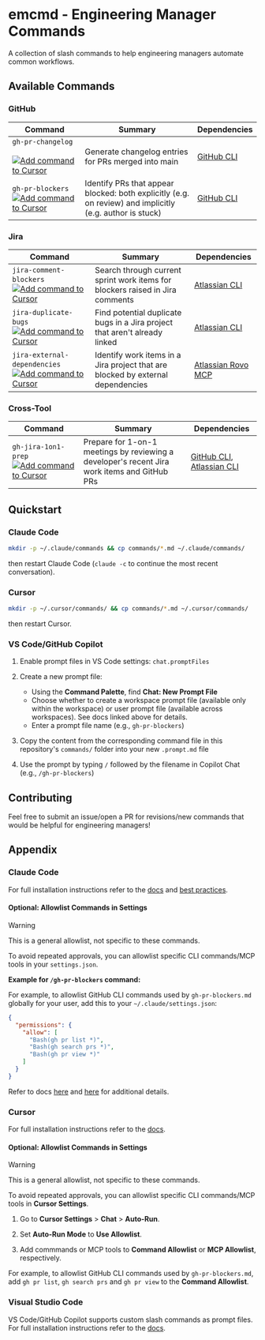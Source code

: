 # emcmd - Engineering Manager Commands

A collection of slash commands to help engineering managers automate common workflows.

## Available Commands

### GitHub

| Command | Summary | Dependencies |
|---------|---------|--------------|
| `gh-pr-changelog` &nbsp; <a href="https://cursor.com/link/command?name=gh-pr-changelog&text=Generate+changelog+for+recent+PRs+merged+into+main+%28args%3A+owner%2Frepo+days+author%29.+Arguments%3A+%24ARGUMENTS%0A%0A%23%23+Arguments%0A%0AArguments+must+be+provided+in+order%2C+space-separated%3A%0A1.+**Repository**+%28required%29%3A+Format+%60owner%2Frepo%60%0A2.+**Days**+%28optional%29%3A+Number+of+days+back+to+search+for+PRs+-+Default+is+7%2C+use+a+number+like+%603%60%2C+%6014%60%2C+or+%6030%60%0A3.+**Author**+%28optional%29%3A+Filter+by+author+-+GitHub+username%0A%0A%23%23+Workflow%0A%0AFollow+these+instructions+explicitly%3A%0A1.+Parse+%24ARGUMENTS+in+order+to+extract+repository+%28required%29%2C+days+%28default%3A+7%29%2C+and+author+filter%3A%0A+++-+First+argument%3A+Repository+in+format+%60owner%2Frepo%60+-+REQUIRED%2C+if+not+provided%2C+ask+the+user+for+it%0A+++-+Second+argument+%28optional%29%3A+Days+as+a+number+%28e.g.%2C+%603%60%2C+%607%60%2C+%6014%60%2C+%6030%60%29+-+defaults+to+7+if+not+provided%0A+++-+Third+argument+%28optional%29%3A+Author+as+a+GitHub+username%0A2.+Build+the+%60gh%60+command%3A%0A+++-+%60gh+pr+list+--repo+owner%2Frepo+--search+%22base%3Amain+merged%3A%3E%3D%7Btoday%27s+date+-+N+days%7D+%5Bauthor%3Ausername%5D%22+--state+merged+--json+number%2Ctitle%2Cauthor%2CmergedAt%2Curl%60%0A+++-+Replace+%60N%60+with+the+number+of+days+from+step+1+%28e.g.%2C+%607%60%2C+%6014%60%2C+%6030%60%29%0A+++-+Replace+%60%5Bauthor%3Ausername%5D%60+with+the+author+filter+if+provided%2C+otherwise+omit+it%0A3.+For+each+PR+found%2C+use+%60gh+pr+view+%3Cnumber%3E+--repo+owner%2Frepo+--json+number%2Ctitle%2Cbody%2Cauthor%2CmergedAt%2CmergedBy%2Curl%2Cadditions%2Cdeletions%2CchangedFiles%2Cfiles%2Clabels%2Ccomments%2Creviews%60+to+fetch+complete+PR+details+including+all+comments+and+reviews%0A4.+For+each+PR%2C+use+%60gh+pr+diff+%3Cnumber%3E+--repo+owner%2Frepo%60+to+get+the+full+code+diff%2Fpatch%0A5.+Analyze+the+PR+to+understand+what+functionality+was+added%2C+modified%2C+or+removed%3A%0A+++-+Review+the+diff+to+identify+what+changed+in+the+code%0A+++-+Read+the+PR+title%2C+body%2Fdescription%2C+and+all+comments+for+context+about+the+purpose+and+intent%0A+++-+Review+any+discussion+in+comments+and+reviews+for+additional+context+about+decisions+made%0A+++-+Use+the+labels+to+help+categorize+the+type+of+change+%28bug%2C+enhancement%2C+etc.%29%0A6.+Generate+a+functional+changelog+entry+for+each+PR+based+on+the+comprehensive+analysis%0A7.+Present+all+changelog+entries+in+chronological+order+%28most+recent+first%29%0A%0A%23%23+Analysis+Instructions%0A%0A**Features**+-+New+functionality%2C+capabilities%2C+or+enhancements%0A-+Look+for+new+functions%2C+classes%2C+modules%2C+or+API+endpoints+in+the+diff%0A-+Identify+new+configuration+options+or+settings%0A-+Note+new+user-facing+features+or+UI+components%0A-+Use+the+PR+description+and+comments+to+understand+the+purpose%0A-+Describe+WHAT+the+feature+enables+users%2Fdevelopers+to+do%2C+not+just+what+code+was+added%0A%0A**Bug+Fixes**+-+Corrections+to+existing+functionality%0A-+Identify+fixes+to+logic+errors%2C+edge+cases%2C+or+incorrect+behavior+in+the+diff%0A-+Note+corrections+to+error+handling+or+validation%0A-+Look+for+fixes+mentioned+in+the+PR+title%2C+description%2C+or+comments%0A-+Describe+WHAT+was+broken+and+HOW+it%27s+now+fixed+from+a+user+perspective%0A%0A**Refactoring**+-+Code+improvements+without+functional+changes%0A-+Identify+code+reorganization%2C+renaming%2C+or+restructuring+in+the+diff%0A-+Note+improvements+to+code+quality%2C+readability%2C+or+performance%0A-+Look+for+extraction+of+common+logic+or+consolidation%0A%0A**Documentation**+-+Changes+to+docs%2C+comments%2C+or+README+files%0A-+Identify+new+or+updated+documentation+files+in+the+changed+files+list%0A-+Note+significant+comment+additions+or+improvements%0A%0A**Dependencies**+-+Changes+to+external+dependencies%0A-+Identify+package.json%2C+requirements.txt%2C+go.mod%2C+or+similar+changes+in+the+diff%0A-+Note+version+upgrades+or+new+dependencies+added%0A%0A**Testing**+-+Changes+to+test+files+or+test+infrastructure%0A-+Identify+new+test+cases+or+test+file+additions%0A-+Note+changes+to+test+configuration+or+testing+utilities%0A%0A**Configuration**+-+Changes+to+config+files%2C+build+scripts%2C+or+CI%2FCD%0A-+Identify+changes+to+workflow+files%2C+build+configs%2C+or+environment+settings+in+the+diff%0A%0A%23%23+Changelog+Format%0A%0ACreate+a+concise+changelog+entry+with+the+following+structure+-+and+absolutely+nothing+else%3A%0A%0A%23%23%23+%5BPR+Title%5D+%28%23PR_NUMBER%29%0A**Merged%3A**+%5BDate+in+YYYY-MM-DD+format%5D+%7C+**Author%3A**+%40author_username+%7C+%5BPR+URL%5D%0A%0A**Changes%3A**%0A-+%5BBullet+points+describing+the+change%5D%0A%0A**Technical+Details%3A**+X+files+changed+%28%2BX%2F-X+lines%29%0A%0A%23%23+Output+Requirements%0A%0A-+Generate+a+concise+changelog+entry+for+each+PR+in+the+result+set+based+on+analysis+of+the+diff%2C+PR+description%2C+comments%2C+and+reviews%0A-+Present+entries+in+chronological+order+%28most+recent+first%29%0A-+Focus+on+WHAT+changed+functionally%2C+not+just+HOW+it+changed+in+code%0A-+Keep+the+%22Changes%3A%22+section+brief+-+typically+1-3+bullet+points+covering+the+core+changes%0A-+Write+descriptions+that+are+meaningful+to+users%2Fdevelopers+reading+the+changelog%0A-+Use+the+PR+title%2C+description%2C+comments%2C+and+reviews+to+understand+the+context+and+purpose+of+changes%0A-+Present+the+changelog+as+clean%2C+formatted+markdown+suitable+for+copying+into+a+CHANGELOG.md+file%0A-+If+no+PRs+are+found%2C+provide+a+clear+message+indicating+that+no+merged+PRs+were+found+for+the+specified+criteria%0A-+Add+a+separator+line+%28%60---%60%29+between+each+PR+entry+for+readability%0A%0A%23%23+Best+Practices%0A%0A-+Never+add+%60--limit%60+flag+to+a+CLI+command+on+your+own%2C+as+this+could+limit+the+PRs+the+user+sees+in+the+changelog+and+be+very+confusing%0A+++-+If+there+appear+to+be+any+issues+with+the+volume+of+data+retured+by+CLI+calls%2C+notify+the+user+and+ask+whether+it+is+acceptable+to+attempt+to+add+the+%60--limit%60+flag+to+the+specific+command%0A+++-+Only+consider+adding+a+%60--limit%60+flag+to+the+%60gh+pr+list%60+and+%60gh+search+prs%60+commands%0A-+The+Changelog+is+the+only+output%0A%0A%23%23+Dependencies%0A%0AIf+this+prompt+errors+on+missing+CLI+ommands%2C+provide+the+user+with+the+link+below%3A%0A-+GitHub+CLI+%28gh%29%3A+https%3A%2F%2Fcli.github.com%2F"><img src="https://cursor.com/deeplink/mcp-install-dark.svg" alt="Add command to Cursor" style="vertical-align: middle;" /></a> | Generate changelog entries for PRs merged into main | [GitHub CLI](https://cli.github.com/) |
| `gh-pr-blockers` &nbsp; <a href="https://cursor.com/link/command?name=gh-pr-blockers&text=Summarize+pull+request+blockers+across+accessible+repositories%2C+unless+a+repo+is+specified+here%3A+%24ARGUMENTS.%0A%0A%23%23+Workflow%0A%0AFollow+these+instructions+explicitly%3A%0A1.+If+a+specific+repository+is+provided+in+%24ARGUMENTS+%28format%3A+owner%2Frepo%29%2C+use+%60gh+pr+list+--repo+owner%2Frepo+--state+open+--limit+50+--json+number%2Ctitle%2Cauthor%2CupdatedAt%2CisDraft%60+to+list+PRs%0A2.+Otherwise%2C+use+%60gh+search+prs+--involves+%40me+--state+open+--json+number%2Ctitle%2Crepository%2Cauthor%2CupdatedAt%60+to+find+PRs+involving+the+authenticated+user+across+all+repositories%0A3.+For+each+PR+found%2C+use+%60gh+pr+view+%3Cnumber%3E+--repo+owner%2Frepo+--json+number%2Ctitle%2Cauthor%2CupdatedAt%2Cstate%2CisDraft%2Cmergeable%2CreviewDecision%2CstatusCheckRollup%2CreviewRequests%2Ccomments%2Creviews%2Curl%60+to+fetch+detailed+status+including+checks%2C+reviews%2C+mergeable+state%2C+review+conversations%2C+and+PR+URL%0A4.+Analyze+each+PR+for+blockers+%28failed+checks%2C+missing+reviews%2C+merge+conflicts%2C+etc.+-+exclude+PR+state+as+draft%29%0A5.+Sort+PRs+by+most+recent+activity+first%0A6.+Report+all+blocked+PRs+with+concise+blocker+summaries%0A%0A%23%23+Blocker+Detection%0A%0ACheck+for+these+common+blockers%3A%0A-+**CI%2FCD+failures**+-+Failed+status+checks+or+builds%0A-+**Missing+reviews**+-+No+approving+reviews+or+review+requests+pending%0A-+**Requested+changes**+-+Reviewers+explicitly+requesting+changes%0A-+**Merge+conflicts**+-+Code+conflicts+with+base+branch%0A-+**Unresolved+conversations**+-+Review+threads+not+marked+resolved%0A-+**Failed+deployments**+-+Preview%2Fstaging+deployment+failures%0A-+**Missing+required+checks**+-+Required+status+checks+not+completed%0A-+**Stale+review+requests**+-+PRs+with+reviewers+requested+but+no+approving+reviews+for+more+than+1+business+day+%28excluding+weekends%29.+To+calculate+business+days%3A+first+get+today%27s+date%2C+then+count+backward+day-by-day+from+today%2C+skipping+weekends+%28Saturday%2FSunday%29%2C+until+you+reach+the+PR%27s+updatedAt+date.+Count+only+the+weekdays+%28Monday-Friday%29+in+between.+If+it%27s+been+more+than+a+week%2C+simply+say+%3E1+week.%0A%0A%23%23+Output%0A%0AReport+**only+blocked+PRs**+%28do+not+include+unblocked+PRs+in+the+summary%29.+For+each+blocked+PR+%28ordered+by+most+recent+activity+first%29%3A+repository+name%2C+PR+number%2C+PR+URL%2C+title%2C+author%2C+last+activity+timestamp%2C+and+**concise+blocker+summary**+%28e.g.%2C+%22Blocked+by%3A+failed+CI%2C+missing+reviews+%282+requested%29%22%2C+%22Blocked+by%3A+changes+requested+by+%40username%22%2C+%22Blocked+by%3A+missing+reviews+from+%40reviewer1%2C+%40reviewer2%22%29%0A%0A%23%23+Dependencies%0A%0AIf+this+prompt+errors+on+missing+commands%2C+provide+the+user+with+the+links+below%3A%0A-+Atlassian+CLI+%28acli%29%3A+https%3A%2F%2Fdeveloper.atlassian.com%2Fcloud%2Facli%2Fguides%2Finstall-acli%2F%0A-+GitHub+CLI+%28gh%29%3A+https%3A%2F%2Fcli.github.com%2F"><img src="https://cursor.com/deeplink/mcp-install-dark.svg" alt="Add command to Cursor" style="vertical-align: middle;" /></a> | Identify PRs that appear blocked: both explicitly (e.g. on review) and implicitly (e.g. author is stuck) | [GitHub CLI](https://cli.github.com/) |

### Jira

| Command | Summary | Dependencies |
|---------|---------|--------------|
| `jira-comment-blockers` &nbsp; <a href="https://cursor.com/link/command?name=jira-comment-blockers&text=Summarize+work+item+blockers+in+the+current+sprint.+Optionally+provide+a+PROJECT_KEY+here%3A+%24ARGUMENTS.%0A%0A%23%23+Workflow%0A%0AFollow+these+instructions+explicitly%3A%0A1.+If+a+PROJECT_KEY+is+provided+in+%24ARGUMENTS%2C+use+%60acli+jira+workitem+search+--json+--jql+%22project+%3D+%7BPROJECT_KEY%7D+AND+sprint+IN+openSprints%28%29+and+status+%21%3D+Done+ORDER+BY+updated+ASC%22+--fields+%22summary%22+--limit+50%60+to+search+for+work+items+in+that+project%0A2.+Otherwise%2C+use+%60acli+jira+workitem+search+--json+--jql+%22sprint+IN+openSprints%28%29+and+status+%21%3D+Done+ORDER+BY+updated+ASC%22+--fields+%22summary%22+--limit+50%60+to+find+work+items+in+the+current+sprint+that+aren%27t+done%0A3.+For+each+work+item+found%2C+use+%60acli+jira+workitem+comment+list+--key+%7BKEY%7D%60+to+fetch+all+comments+on+the+work+item%0A4.+Analyze+each+work+item%27s+comments+for+mentions+of+blockers%0A6.+Use+%60acli+jira+auth+status%60+to+get+the+%22Site%22+value%2C+which+will+be+used+to+generate+URLs+later+%28to+fill+in+%7Bjira_site%7D%29%0A7.+Report+all+blocked+work+items+with+concise+blocker+summaries%0A%0A%23%23+Blocker+Detection%0A%0ACheck+for+these+common+blocker+indicators+in+comments%3A%0A-+**Explicit+blocker+mentions**+-+Comments+containing+words+like+%22blocked%22%2C+%22blocker%22%2C+%22blocking%22%2C+%22can%27t+proceed%22%0A-+**Dependency+issues**+-+Waiting+on+other+teams%2C+external+dependencies%2C+or+upstream+work%0A-+**Technical+blockers**+-+Infrastructure+issues%2C+environment+problems%2C+access+issues%0A-+**Resource+blockers**+-+Waiting+for+design%2C+waiting+for+requirements%2C+waiting+for+product+management%2C+waiting+for+approval%0A-+**Third-party+blockers**+-+Vendor+delays%2C+API+issues%2C+external+service+problems%0A-+**Review+blockers**+-+Waiting+on+any+sort+of+review%2C+e.g.+waiting+for+code+review%2C+waiting+for+QA%2C+waiting+for+stakeholder+approval%0A%0A%23%23+Output%0A%0AReport+**only+blocked+work+items**+%28do+not+include+unblocked+items+in+the+summary%29.+For+each+blocked+item%3A+work+item+key%2C+summary%2C+URL+%28generated+using+format%3A+%60https%3A%2F%2F%7Bjira_site%7D%2Fbrowse%2F%7Bkey%7D%60%29+and+**concise+blocker+summary**+extracted+from+comments+%28e.g.%2C+%22Blocked+by%3A+waiting+on+API+access+from+Platform+team%22%2C+%22Blocked+by%3A+infrastructure+issues+in+staging+environment%22%2C+%22Blocked+by%3A+pending+design+approval+from+Product%22%29%0A%0A%23%23+Dependencies%0A%0AIf+this+prompt+errors+on+missing+commands%2C+provide+the+user+with+the+links+below%3A%0A-+Atlassian+CLI+%28acli%29%3A+https%3A%2F%2Fdeveloper.atlassian.com%2Fcloud%2Facli%2Fguides%2Finstall-acli%2F%0A-+GitHub+CLI+%28gh%29%3A+https%3A%2F%2Fcli.github.com%2F"><img src="https://cursor.com/deeplink/mcp-install-dark.svg" alt="Add command to Cursor" style="vertical-align: middle;" /></a> | Search through current sprint work items for blockers raised in Jira comments | [Atlassian CLI](https://developer.atlassian.com/cloud/acli/guides/install-acli/) |
| `jira-duplicate-bugs`  &nbsp; <a href="https://cursor.com/link/command?name=jira-duplicate-bugs&text=Find+potential+duplicate+work+items+in+a+Jira+project.+Provide+PROJECT_KEY+here%3A+%24ARGUMENTS.%0A%0A%23%23+Workflow%0A%0AFollow+these+instructions+explicitly%3A%0A1.+Use+%60acli+jira+auth+status%60+to+get+the+%22Site%22+value%2C+which+will+be+used+to+generate+URLs+later%0A2.+Use+%60acli+jira+workitem+search+--json+--jql+%22project%3D%7BPROJECT_KEY%7D+and+issuetype%3DBug%22+--paginate%60+to+fetch+all+work+items+in+the+project%2C+iterating+through+all+pages+if+need+be%0A3.+Output+a+working+table+of+unique+work+item+pairs%2C+where+at+least+one+work+item+in+the+pair+does+not+have+status.name+of+%22Done%22+-+for+example%2C+assuming+you+have+work+items+A+and+B%0A++++-+if+%28A+status.name+%21%3D+%22Done%22+AND+B+status.name+%21%3D+%22Done%22%29+OR+%28A+status.name+%3D+%22Done%22+AND+B+status.name+%21%3D+%22Done%22%29+OR+%28A+status.name+%21%3D+%22Done%22+AND+B+status.name+%3D+%22Done%22%29+include+a+row+%28A%2CB%29+in+the+table%0A++++-+do+not+create+a+duplicative+row+%28B%2CA%29+in+addition+to+%28A%2CB%29%0A++++-+table+schema+should+be+%28A.key+%7C+A.summary+%7C+B.key+%7C+B.summary%29%0A++++-+DO+NOT+truncate+summary+text%0A4.+Did+you+output+a+working+table+in+step+3%3F+If+not%2C+go+back+to+step+3+and+output+a+working+table+-+DO+NOT+proceed+unless+that+has+been+completed%0A5.+Analyze+all+work+item+PAIRS+in+the+previously+created+working+table+to+identify+potential+duplicates+based+on+similar+summary+text%0A++++-+when+analyzing%2C+consider+only+a+single+row+at+a+time+to+avoid+finding+work+item+pairs+that+both+have+status.name+%3D+%22Done%22%0A6.+For+each+potential+duplicate+pair%2C+use+%60acli+jira+workitem+link+list+--key+%22%7Bkey%7D%22+--json%60+on+BOTH+of+the+work+items+to+check+if+they+are+already+linked+to+each+other%0A++++-+you+need+to+check+both+work+items+because+that+acli+command+supports+%22duplicates%22+but+not+%22is+duplicated+by%22+relationships%0A7.+If+the+pair+of+work+items+is+not+already+linked%2C+use+%60acli+jira+workitem+view+%22%7Bkey%7D%22+--fields+%22issuetype%2Csummary%2Cdescription%22%60+for+both+work+items+to+review+them+in+additional+detail+and+increase+confidence+that+they+are+duplicates%0A8.+For+each+pair+of+work+items+that+are+duplicates%2C+generate+URLs+for+each+work+item+using+the+format%3A+%60https%3A%2F%2F%7Bsite%7D%2Fbrowse%2F%7Bkey%7D%60%0A%0A%23%23+Duplicate+Detection%0A%0AConsider+work+items+as+potential+duplicates+if+they+have%3A%0A-+**Identical+or+highly+similar+summaries**+-+Same+or+nearly+identical+title+text%0A-+**Similar+descriptions**+-+Overlapping+problem+statements+or+requirements%0A%0A%23%23+Output%0A%0ACreate+a+table+of+potential+duplicates+that+are+**not+already+linked**.+For+each+unique+pair%3A%0A%0A%7C+Work+Item+1+%7C+Work+Item+2+%7C%0A%7C-------------%7C-------------%7C%0A%7C+%5BKEY-123%5D%28https%3A%2F%2F%7Bsite%7D%2Fbrowse%2FKEY-123%29+%7C+%5BKEY-456%5D%28https%3A%2F%2F%7Bsite%7D%2Fbrowse%2FKEY-456%29+%7C%0A%7C+%5BKEY-789%5D%28https%3A%2F%2F%7Bsite%7D%2Fbrowse%2FKEY-789%29+%7C+%5BKEY-101%5D%28https%3A%2F%2F%7Bsite%7D%2Fbrowse%2FKEY-101%29+%7C%0A%0AIf+no+unlinked+duplicates+are+found%2C+report%3A+%22No+potential+duplicates+found+that+aren%27t+already+linked.%22+If+A+and+B+are+linked%2C+don%27t+include+rows+for+%28A%2CB%29+and+%28B%2CA%29+-+just+include+a+single+row+for+%28A%2CB%29.%0A%0A%23%23+Dependencies%0A%0AIf+this+prompt+errors+on+missing+commands%2C+provide+the+user+with+the+link+below%3A%0A-+Atlassian+CLI+%28acli%29%3A+https%3A%2F%2Fdeveloper.atlassian.com%2Fcloud%2Facli%2Fguides%2Finstall-acli%2F"><img src="https://cursor.com/deeplink/mcp-install-dark.svg" alt="Add command to Cursor" style="vertical-align: middle;" /></a> | Find potential duplicate bugs in a Jira project that aren't already linked | [Atlassian CLI](https://developer.atlassian.com/cloud/acli/guides/install-acli/) |
| `jira-external-dependencies` &nbsp; <a href="https://cursor.com/link/command?name=jira-external-dependencies&text=Find+external+dependencies+for+work+items+in+a+Jira+project.+Provide+PROJECT_KEY+here%3A+%24ARGUMENTS.%0A%0A%23%23+Workflow%0A%0AFollow+these+instructions+explicitly.+Under+absolutely+no+circumstances+are+you+to+use+acli.+If+the+required+MCP+tools+are+not+available%2C+simply+share+the+content+in+the+Dependencies+section+below+with+the+user+and+do+absolutely+nothing+else.%0A1.+Use+%60mcp__atlassian__getAccessibleAtlassianResources%60+to+get+the+cloudId+%28returned+simply+as+%22id%22%29+and+url+%28which+will+be+the+%7Bsite_url%7D+used+later+to+generate+links+to+work+items%29%0A2.+Use+%60mcp__atlassian__searchJiraIssuesUsingJql%60+with+cloudId+from+step+1%2C+jql%3D%22project%3D%7BPROJECT_KEY%7D%22%2C+and+fields%3D%5B%22summary%22%2C%22issuelinks%22%5D%0A++-+do+not+specify+a+maxResults+-+iterate+through+all+pages+using+nextPageToken%0A3.+For+each+work+item+%28let%27s+call+this+work+item+x%29+returned%2C+examine+the+x.fields.issuelinks+array%0A4.+For+each+link+in+issuelinks+%28let%27s+call+them+y%29%2C+check+if%3A%0A+++-+type.name+%3D+%22Blocks%22%0A+++-+The+link+has+an+%22inwardIssue%22+field+but+NOT+an+%22outwardIssue%22+field%0A+++-+The+inwardIssue.key+has+a+different+project+prefix+than+%7BPROJECT_KEY%7D%0A5.+If+all+conditions+are+met%2C+x+has+an+external+dependency+on+y%0A6.+For+each+external+dependency+found%2C+use+%60mcp__atlassian__getJiraIssue%60+with+the+cloudId+and+issueIdOrKey%3DinwardIssue.key+to+get+full+details%0A++-+do+not+pass+a+value+for+%22fields%22+or+%22expand%22%0A7.+Summarize+all+external+dependencies+with+their+current+state%0A%0A%23%23+External+Dependency+Detection%0A%0AAn+external+dependency+is+identified+when%3A%0A-+A+work+item+in+%7BPROJECT_KEY%7D+has+a+%22Blocks%22+link+with+an+inwardIssue+%28meaning+it+is+blocked+by+that+issue%29%0A-+The+inwardIssue.key+starts+with+a+different+project+prefix+than+%7BPROJECT_KEY%7D%0A-+Example%3A+If+PROJECT_KEY+is+%22ABC%22%2C+then+ABC-123+blocked+by+ABC-456+is+internal%2C+but+ABC-123+blocked+by+DEF-456+is+external%0A%0A%23%23+Output%0A%0AFor+each+work+item+%28x%29+that+has+external+dependencies+%28y%29%2C+provide%3A%0A%0A**External+Dependencies**%0A%0A**%22%7Bsite_url%7D%2Fbrowse%2F%7Bx_key%7D%22+-+%7Bx_summary%7D%3A**%0A%28for+each+dependency%2C+y%29%3A%0A%5Cn%0A%E2%86%92+%22is+blocked+by+%7Bsite_url%7D%2Fbrowse%2F%7Bx_key%7D%22%0A++Brief+natural+language+summary+of+the+response+from+%60mcp__atlassian__getJiraIssue%60+tool+call%0A++++-+be+sure+to+note+status%2C+created+and+last+updated%0A++++-+never+include+times+in+dates%0A%0AIf+no+external+dependencies+are+found%2C+report%3A+%22No+external+dependencies+found+for+work+items+in+%7BPROJECT_KEY%7D.%22%0A%0A%23%23+Dependencies%0A%0AIf+this+prompt+errors+on+missing+MCP+tools%2C+inform+the+user+as+follows%3A%0A-+If+you+have+not+yet+configured+the+Atlassian+Rovo+MCP%2C+go+to+https%3A%2F%2Fsupport.atlassian.com%2Fatlassian-rovo-mcp-server%2Fdocs%2Fgetting-started-with-the-atlassian-remote-mcp-server%2F%0A-+If+the+Atlassian+Rovo+MCP+is+configured%2C+retry+the+command+or+reconnect+and+then+retry"><img src="https://cursor.com/deeplink/mcp-install-dark.svg" alt="Add command to Cursor" style="vertical-align: middle;" /></a> | Identify work items in a Jira project that are blocked by external dependencies | [Atlassian Rovo MCP](https://support.atlassian.com/atlassian-rovo-mcp-server/docs/getting-started-with-the-atlassian-remote-mcp-server/) |

### Cross-Tool

| Command | Summary | Dependencies |
|---------|---------|--------------|
| `gh-jira-1on1-prep` &nbsp; <a href="https://cursor.com/link/command?name=gh-jira-1on1-prep&text=Prepare+for+a+1-on-1+meeting+with+a+dev.+Provide+EMAIL+%28for+Jira%29+and+GH_USERNAME+%28for+GitHub%29+here%3A+%24ARGUMENTS.%0A%0A%23%23+Workflow%0A%0AFollow+these+instructions+explicitly%3A%0A1.+Parse+%24ARGUMENTS+to+extract+EMAIL+and+GH_USERNAME+%28space-separated%2C+e.g.%2C+%22user%40example.com+github-username%22%29%0A2.+Use+%60acli+jira+workitem+search+--json+--jql+%22assignee+%3D+%27%7BEMAIL%7D%27+and+%28sprint+in+openSprints%28%29+OR+resolved+%3E%3D+-2w%29+ORDER+BY+resolved+DESC%22+--fields+%22summary%22+--limit+50%60+to+find+their+work+items+in+current+sprint+or+resolved+in+last+2+weeks%0A3.+For+each+work+item%2C+use+%60acli+jira+workitem+view+%7Bkey%7D%60+to+fetch+detailed+information+including+description%2C+comments%2C+and+status%0A4.+Use+%60gh+search+prs+--author+%7BGH_USERNAME%7D+--updated+%22%3E%3D%7Btoday+-+14+days%7D%22+--json+number%2Crepository+--limit+50%60+to+find+their+recent+PRs+from+the+last+2+weeks%0A5.+For+each+PR%2C+use+%60gh+pr+view+%7Bnumber%7D+--repo+%7Bowner%2Frepo%7D+--json+number%2Ctitle%2Cauthor%2CupdatedAt%2Cstate%2CisDraft%2Cmergeable%2CreviewDecision%2CstatusCheckRollup%2CreviewRequests%2Ccomments%2Creviews%2Curl%60+to+get+detailed+PR+information%0A6.+For+each+PR%2C+analyze+comments+and+reviews+to+identify+if+other+users+%28with+different+usernames%29+assisted+with+the+work+-+look+for+substantive+code+contributions%2C+pair+programming+mentions%2C+or+significant+technical+guidance%0A7.+Use+%60acli+jira+auth+status%60+to+get+the+%22Site%22+value%2C+which+will+be+used+to+generate+URLs+later+%28to+fill+in+%7Bjira_site%7D%29%0A8.+Organize+and+summarize+the+information+for+the+1-on-1+meeting%0A%0A%23%23+Analysis%0A%0AProvide+insights+on%3A%0A-+**Completed+work**+-+Work+items+resolved+in+the+last+2+weeks%0A-+**In-progress+work**+-+Work+items+currently+in+progress+in+the+sprint%0A-+**Blockers**+-+Any+items+that+appear+blocked+or+stalled%0A-+**PR+status**+-+Draft+PRs%2C+open+PRs%2C+merged+PRs%2C+PR+review+feedback%2C+PRs+waiting+on+review%0A-+**Quality+signals**+-+Failed+CI+checks%2C+requested+changes%2C+merge+conflicts%0A-+**Velocity**+-+Number+of+items+completed+vs+in+progress%0A-+**Collaboration**+-+Other+users+who+assisted+with+PRs+%28identified+by+their+contributions+in+comments%2Freviews%29%0A%0A%23%23+Output%0A%0AOrganize+the+output+into+sections%2C+remembering+the+following+best+practices%3A%0A-+provide+specific+examples+for+any+points+made%0A-+always+provide+URLs+for+Jira+work+items+using+the+format%3A+%60https%3A%2F%2F%7Bjira_site%7D%2Fbrowse%2F%7Bkey%7D%60%0A-+always+provide+URLs+for+GitHub+pull+requests%0A%0A%23%23%23+Recently+Completed+%28Last+2+Weeks%29%0AList+resolved+work+items+with+keys%2C+titles%2C+and+resolution+dates%0A%0A%23%23%23+Current+Sprint+Work%0AList+in-progress+work+items+with+keys%2C+titles%2C+status%2C+and+any+blockers+or+concerns%0A%0A%23%23%23+Pull+Requests%0A-+**Draft%2Fopen+PRs**+-+Include+status+checks%2C+review+status%2C+and+any+issues%0A-+**Recently+Merged**+-+PRs+merged+in+the+last+2+weeks%0A-+**Collaboration**+-+For+each+PR%2C+note+any+other+users+who+provided+significant+assistance+%28e.g.%2C+%22with+help+from+%40username%22+if+they+provided+substantive+code+suggestions%2C+pair+programming%2C+or+technical+guidance%29%0A%0A%23%23+Dependencies%0A%0AIf+this+prompt+errors+on+missing+commands%2C+provide+the+user+with+the+links+below%3A%0A-+Atlassian+CLI+%28acli%29%3A+https%3A%2F%2Fdeveloper.atlassian.com%2Fcloud%2Facli%2Fguides%2Finstall-acli%2F%0A-+GitHub+CLI+%28gh%29%3A+https%3A%2F%2Fcli.github.com%2F"><img src="https://cursor.com/deeplink/mcp-install-dark.svg" alt="Add command to Cursor" style="vertical-align: middle;" /></a> | Prepare for 1-on-1 meetings by reviewing a developer's recent Jira work items and GitHub PRs | [GitHub CLI](https://cli.github.com/), [Atlassian CLI](https://developer.atlassian.com/cloud/acli/guides/install-acli/) |

## Quickstart

### Claude Code

```bash
mkdir -p ~/.claude/commands && cp commands/*.md ~/.claude/commands/
```
then restart Claude Code (`claude -c` to continue the most recent conversation).

### Cursor

```bash
mkdir -p ~/.cursor/commands/ && cp commands/*.md ~/.cursor/commands/
```
then restart Cursor.

### VS Code/GitHub Copilot

1. Enable prompt files in VS Code settings: `chat.promptFiles`

2. Create a new prompt file:
   - Using the **Command Palette**, find **Chat: New Prompt File**
   - Choose whether to create a workspace prompt file (available only within the workspace) or user prompt file (available across workspaces). See docs linked above for details.
   - Enter a prompt file name (e.g., `gh-pr-blockers`)

3. Copy the content from the corresponding command file in this repository's `commands/` folder into your new `.prompt.md` file

4. Use the prompt by typing `/` followed by the filename in Copilot Chat (e.g., `/gh-pr-blockers`)

## Contributing

Feel free to submit an issue/open a PR for revisions/new commands that would be helpful for engineering managers!

## Appendix

### Claude Code

For full installation instructions refer to the [docs](https://docs.claude.com/en/docs/claude-code/slash-commands#custom-slash-commands) and [best practices](https://www.anthropic.com/engineering/claude-code-best-practices).

#### Optional: Allowlist Commands in Settings

> [!WARNING]
> This is a general allowlist, not specific to these commands.

To avoid repeated approvals, you can allowlist specific CLI commands/MCP tools in your `settings.json`. 

**Example for `/gh-pr-blockers` command:**

For example, to allowlist GitHub CLI commands used by `gh-pr-blockers.md` globally for your user, add this to your `~/.claude/settings.json`:

```json
{
  "permissions": {
    "allow": [
      "Bash(gh pr list *)",
      "Bash(gh search prs *)",
      "Bash(gh pr view *)"
    ]
  }
}
```

Refer to docs [here](https://docs.claude.com/en/docs/claude-code/settings#permission-settings) and [here](https://docs.claude.com/en/docs/claude-code/iam#tool-specific-permission-rules) for additional details.

### Cursor

For full installation instructions refer to the [docs](https://cursor.com/docs/agent/chat/commands#creating-commands).

#### Optional: Allowlist Commands in Settings

> [!WARNING]
> This is a general allowlist, not specific to these commands.

To avoid repeated approvals, you can allowlist specific CLI commands/MCP tools in **Cursor Settings**.

1. Go to **Cursor Settings** > **Chat** > **Auto-Run**.

2. Set **Auto-Run Mode** to **Use Allowlist**.

3. Add commmands or MCP tools to **Command Allowlist** or **MCP Allowlist**, respectively.

For example, to allowlist GitHub CLI commands used by `gh-pr-blockers.md`, add `gh pr list`, `gh search prs` and `gh pr view` to the **Command Allowlist**.

### Visual Studio Code

VS Code/GitHub Copilot supports custom slash commands as prompt files. For full installation instructions refer to the [docs](https://code.visualstudio.com/docs/copilot/customization/prompt-files#_create-a-prompt-file).